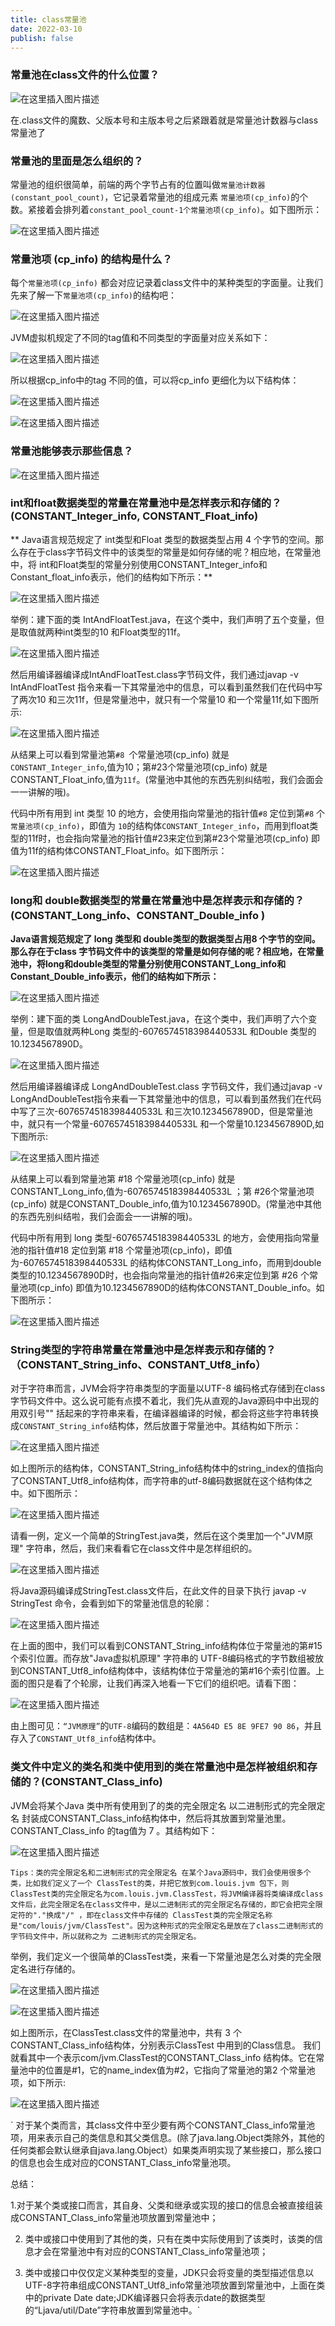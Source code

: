 ```yaml
---
title: class常量池
date: 2022-03-10
publish: false
---
```


### 常量池在class文件的什么位置？

![在这里插入图片描述](https://img-blog.csdnimg.cn/1b25e0efabac4053a73823e9af55e818.png?x-oss-process=image/watermark,type_d3F5LXplbmhlaQ,shadow_50,text_Q1NETiBAbGVlZGNvZGVKb2huMDE=,size_17,color_FFFFFF,t_70,g_se,x_16)

在.class文件的魔数、父版本号和主版本号之后紧跟着就是常量池计数器与class常量池了

### 常量池的里面是怎么组织的？

 常量池的组织很简单，前端的两个字节占有的位置叫做`常量池计数器(constant_pool_count)`，它记录着常量池的组成元素  `常量池项(cp_info)`的个数。紧接着会排列着`constant_pool_count-1个常量池项(cp_info)`。如下图所示：

![在这里插入图片描述](https://img-blog.csdnimg.cn/75c9edb60d7a4aa9ae2a50f884345527.png?x-oss-process=image/watermark,type_d3F5LXplbmhlaQ,shadow_50,text_Q1NETiBAbGVlZGNvZGVKb2huMDE=,size_20,color_FFFFFF,t_70,g_se,x_16)

### 常量池项 (cp_info) 的结构是什么？

每个`常量池项(cp_info)` 都会对应记录着class文件中的某种类型的字面量。让我们先来了解一下`常量池项(cp_info)`的结构吧：

![在这里插入图片描述](https://img-blog.csdnimg.cn/5c4638189f1d41dd88a4e611774a14eb.png?x-oss-process=image/watermark,type_d3F5LXplbmhlaQ,shadow_50,text_Q1NETiBAbGVlZGNvZGVKb2huMDE=,size_19,color_FFFFFF,t_70,g_se,x_16)


JVM虚拟机规定了不同的tag值和不同类型的字面量对应关系如下：

![在这里插入图片描述](https://img-blog.csdnimg.cn/96f22d41d62c42879149db143d038e73.png?x-oss-process=image/watermark,type_d3F5LXplbmhlaQ,shadow_50,text_Q1NETiBAbGVlZGNvZGVKb2huMDE=,size_15,color_FFFFFF,t_70,g_se,x_16)

所以根据cp_info中的tag 不同的值，可以将cp_info 更细化为以下结构体：

![在这里插入图片描述](https://img-blog.csdnimg.cn/bd6c74dcd0ef4a0db37433c97ff517b5.png?x-oss-process=image/watermark,type_d3F5LXplbmhlaQ,shadow_50,text_Q1NETiBAbGVlZGNvZGVKb2huMDE=,size_19,color_FFFFFF,t_70,g_se,x_16)

![在这里插入图片描述](https://img-blog.csdnimg.cn/d4b52e3fe0f04dd79cd9b4434f31412c.png?x-oss-process=image/watermark,type_d3F5LXplbmhlaQ,shadow_50,text_Q1NETiBAbGVlZGNvZGVKb2huMDE=,size_20,color_FFFFFF,t_70,g_se,x_16)

### 常量池能够表示那些信息？

![在这里插入图片描述](https://img-blog.csdnimg.cn/c170923004dc4b0294390ae8c045458a.png?x-oss-process=image/watermark,type_d3F5LXplbmhlaQ,shadow_50,text_Q1NETiBAbGVlZGNvZGVKb2huMDE=,size_14,color_FFFFFF,t_70,g_se,x_16)

### int和float数据类型的常量在常量池中是怎样表示和存储的？(CONSTANT_Integer_info, CONSTANT_Float_info)

** Java语言规范规定了 int类型和Float 类型的数据类型占用 4 个字节的空间。那么存在于class字节码文件中的该类型的常量是如何存储的呢？相应地，在常量池中，将 int和Float类型的常量分别使用CONSTANT_Integer_info和 Constant_float_info表示，他们的结构如下所示：**

![在这里插入图片描述](https://img-blog.csdnimg.cn/0bb62717ae8f42859545b26b39dd2e43.png?x-oss-process=image/watermark,type_d3F5LXplbmhlaQ,shadow_50,text_Q1NETiBAbGVlZGNvZGVKb2huMDE=,size_19,color_FFFFFF,t_70,g_se,x_16)

举例：建下面的类 IntAndFloatTest.java，在这个类中，我们声明了五个变量，但是取值就两种int类型的10 和Float类型的11f。

![在这里插入图片描述](https://img-blog.csdnimg.cn/9af27e314b634367adc45ccdf990ba62.png?x-oss-process=image/watermark,type_d3F5LXplbmhlaQ,shadow_50,text_Q1NETiBAbGVlZGNvZGVKb2huMDE=,size_8,color_FFFFFF,t_70,g_se,x_16)

然后用编译器编译成IntAndFloatTest.class字节码文件，我们通过javap -v IntAndFloatTest 指令来看一下其常量池中的信息，可以看到虽然我们在代码中写了两次10 和三次11f，但是常量池中，就只有一个常量10 和一个常量11f,如下图所示:

![在这里插入图片描述](https://img-blog.csdnimg.cn/8dde71c61a9b495bb1e32953115f6855.png?x-oss-process=image/watermark,type_d3F5LXplbmhlaQ,shadow_50,text_Q1NETiBAbGVlZGNvZGVKb2huMDE=,size_13,color_FFFFFF,t_70,g_se,x_16)

从结果上可以看到常量池第`#8 `个常量池项(cp_info) 就是`CONSTANT_Integer_info`,值为10；第#23个常量池项(cp_info) 就是CONSTANT_Float_info,值为`11f`。(常量池中其他的东西先别纠结啦，我们会面会一一讲解的哦)。

 代码中所有用到 int 类型 10 的地方，会使用指向常量池的指针值`#8` 定位到第`#8` 个`常量池项(cp_info)`，即值为 `10`的结构体`CONSTANT_Integer_info`，而用到float类型的11f时，也会指向常量池的指针值#23来定位到第#23个常量池项(cp_info) 即值为11f的结构体CONSTANT_Float_info。如下图所示：

![在这里插入图片描述](https://img-blog.csdnimg.cn/017c43c4e77247dea87c3423cc720530.png?x-oss-process=image/watermark,type_d3F5LXplbmhlaQ,shadow_50,text_Q1NETiBAbGVlZGNvZGVKb2huMDE=,size_17,color_FFFFFF,t_70,g_se,x_16)

### long和 double数据类型的常量在常量池中是怎样表示和存储的？(CONSTANT_Long_info、CONSTANT_Double_info )

**Java语言规范规定了 long 类型和 double类型的数据类型占用8 个字节的空间。那么存在于class 字节码文件中的该类型的常量是如何存储的呢？相应地，在常量池中，将long和double类型的常量分别使用CONSTANT_Long_info和Constant_Double_info表示，他们的结构如下所示：**

![在这里插入图片描述](https://img-blog.csdnimg.cn/999625f3173d42e1837056d3c53f1afa.png?x-oss-process=image/watermark,type_d3F5LXplbmhlaQ,shadow_50,text_Q1NETiBAbGVlZGNvZGVKb2huMDE=,size_20,color_FFFFFF,t_70,g_se,x_16)

举例：建下面的类 LongAndDoubleTest.java，在这个类中，我们声明了六个变量，但是取值就两种Long 类型的-6076574518398440533L 和Double 类型的10.1234567890D。

![在这里插入图片描述](https://img-blog.csdnimg.cn/befe633b29604016b6752daad0f83f43.png?x-oss-process=image/watermark,type_d3F5LXplbmhlaQ,shadow_50,text_Q1NETiBAbGVlZGNvZGVKb2huMDE=,size_10,color_FFFFFF,t_70,g_se,x_16)

然后用编译器编译成 LongAndDoubleTest.class 字节码文件，我们通过javap -v LongAndDoubleTest指令来看一下其常量池中的信息，可以看到虽然我们在代码中写了三次-6076574518398440533L 和三次10.1234567890D，但是常量池中，就只有一个常量-6076574518398440533L 和一个常量10.1234567890D,如下图所示:

![在这里插入图片描述](https://img-blog.csdnimg.cn/814b5b6b343f493096e3751ddc53ae8c.png?x-oss-process=image/watermark,type_d3F5LXplbmhlaQ,shadow_50,text_Q1NETiBAbGVlZGNvZGVKb2huMDE=,size_16,color_FFFFFF,t_70,g_se,x_16)

从结果上可以看到常量池第 #18 个常量池项(cp_info) 就是CONSTANT_Long_info,值为-6076574518398440533L ；第 #26个常量池项(cp_info) 就是CONSTANT_Double_info,值为10.1234567890D。(常量池中其他的东西先别纠结啦，我们会面会一一讲解的哦)。

代码中所有用到 long 类型-6076574518398440533L 的地方，会使用指向常量池的指针值#18 定位到第 #18 个常量池项(cp_info)，即值为-6076574518398440533L 的结构体CONSTANT_Long_info，而用到double类型的10.1234567890D时，也会指向常量池的指针值#26来定位到第 #26 个常量池项(cp_info) 即值为10.1234567890D的结构体CONSTANT_Double_info。如下图所示：

![在这里插入图片描述](https://img-blog.csdnimg.cn/723b86bfdc784c3497054f88562a2d97.png?x-oss-process=image/watermark,type_d3F5LXplbmhlaQ,shadow_50,text_Q1NETiBAbGVlZGNvZGVKb2huMDE=,size_20,color_FFFFFF,t_70,g_se,x_16)


### String类型的字符串常量在常量池中是怎样表示和存储的？（CONSTANT_String_info、CONSTANT_Utf8_info）

对于字符串而言，JVM会将字符串类型的字面量以UTF-8 编码格式存储到在class字节码文件中。这么说可能有点摸不着北，我们先从直观的Java源码中中出现的用双引号"" 括起来的字符串来看，在编译器编译的时候，都会将这些字符串转换成`CONSTANT_String_info`结构体，然后放置于常量池中。其结构如下所示：

![在这里插入图片描述](https://img-blog.csdnimg.cn/2d96ed636e034ee9aae656ee77a38388.png?x-oss-process=image/watermark,type_d3F5LXplbmhlaQ,shadow_50,text_Q1NETiBAbGVlZGNvZGVKb2huMDE=,size_19,color_FFFFFF,t_70,g_se,x_16)

如上图所示的结构体，CONSTANT_String_info结构体中的string_index的值指向了CONSTANT_Utf8_info结构体，而字符串的utf-8编码数据就在这个结构体之中。如下图所示：

![在这里插入图片描述](https://img-blog.csdnimg.cn/8492bea11ddf4eef9996db6afe01df3a.png?x-oss-process=image/watermark,type_d3F5LXplbmhlaQ,shadow_50,text_Q1NETiBAbGVlZGNvZGVKb2huMDE=,size_18,color_FFFFFF,t_70,g_se,x_16)

请看一例，定义一个简单的StringTest.java类，然后在这个类里加一个"JVM原理" 字符串，然后，我们来看看它在class文件中是怎样组织的。

![在这里插入图片描述](https://img-blog.csdnimg.cn/1bfda7b5dea0474384360c80006b92c9.png?x-oss-process=image/watermark,type_d3F5LXplbmhlaQ,shadow_50,text_Q1NETiBAbGVlZGNvZGVKb2huMDE=,size_10,color_FFFFFF,t_70,g_se,x_16)

将Java源码编译成StringTest.class文件后，在此文件的目录下执行 javap -v StringTest 命令，会看到如下的常量池信息的轮廓：

![在这里插入图片描述](https://img-blog.csdnimg.cn/c646b0a9e4a64001a5f399283a1d1801.png?x-oss-process=image/watermark,type_d3F5LXplbmhlaQ,shadow_50,text_Q1NETiBAbGVlZGNvZGVKb2huMDE=,size_16,color_FFFFFF,t_70,g_se,x_16)

在上面的图中，我们可以看到CONSTANT_String_info结构体位于常量池的第#15个索引位置。而存放"Java虚拟机原理" 字符串的 UTF-8编码格式的字节数组被放到CONSTANT_Utf8_info结构体中，该结构体位于常量池的第#16个索引位置。上面的图只是看了个轮廓，让我们再深入地看一下它们的组织吧。请看下图：

![在这里插入图片描述](https://img-blog.csdnimg.cn/f13b2bdeda6741d8b6cea27783f3d70d.png?x-oss-process=image/watermark,type_d3F5LXplbmhlaQ,shadow_50,text_Q1NETiBAbGVlZGNvZGVKb2huMDE=,size_20,color_FFFFFF,t_70,g_se,x_16)

由上图可见：`“JVM原理”`的`UTF-8`编码的数组是：`4A564D E5 8E 9FE7 90 86`，并且存入了`CONSTANT_Utf8_info`结构体中。

### 类文件中定义的类名和类中使用到的类在常量池中是怎样被组织和存储的？(CONSTANT_Class_info)

JVM会将某个Java 类中所有使用到了的类的完全限定名 以二进制形式的完全限定名 封装成CONSTANT_Class_info结构体中，然后将其放置到常量池里。CONSTANT_Class_info 的tag值为 7 。其结构如下：

![在这里插入图片描述](https://img-blog.csdnimg.cn/04406d480303483989409aed698cfe78.png?x-oss-process=image/watermark,type_d3F5LXplbmhlaQ,shadow_50,text_Q1NETiBAbGVlZGNvZGVKb2huMDE=,size_17,color_FFFFFF,t_70,g_se,x_16)

`Tips：类的完全限定名和二进制形式的完全限定名
      在某个Java源码中，我们会使用很多个类，比如我们定义了一个 ClassTest的类，并把它放到com.louis.jvm 包下，则 ClassTest类的完全限定名为com.louis.jvm.ClassTest，将JVM编译器将类编译成class文件后，此完全限定名在class文件中，是以二进制形式的完全限定名存储的，即它会把完全限定符的"."换成"/" ，即在class文件中存储的 ClassTest类的完全限定名称是"com/louis/jvm/ClassTest"。因为这种形式的完全限定名是放在了class二进制形式的字节码文件中，所以就称之为 二进制形式的完全限定名。`

举例，我们定义一个很简单的ClassTest类，来看一下常量池是怎么对类的完全限定名进行存储的。

![在这里插入图片描述](https://img-blog.csdnimg.cn/ad99ec584f7343fa89f201b931ed2144.png)

![在这里插入图片描述](https://img-blog.csdnimg.cn/935e07e5c2bf40e8a491b9a48d9bc3ab.png?x-oss-process=image/watermark,type_d3F5LXplbmhlaQ,shadow_50,text_Q1NETiBAbGVlZGNvZGVKb2huMDE=,size_19,color_FFFFFF,t_70,g_se,x_16)

如上图所示，在ClassTest.class文件的常量池中，共有 3 个CONSTANT_Class_info结构体，分别表示ClassTest 中用到的Class信息。 我们就看其中一个表示com/jvm.ClassTest的CONSTANT_Class_info 结构体。它在常量池中的位置是#1，它的name_index值为#2，它指向了常量池的第2 个常量池项，如下所示:

![在这里插入图片描述](https://img-blog.csdnimg.cn/fff200b73d1f40f89c8a2921f73b47ad.png?x-oss-process=image/watermark,type_d3F5LXplbmhlaQ,shadow_50,text_Q1NETiBAbGVlZGNvZGVKb2huMDE=,size_20,color_FFFFFF,t_70,g_se,x_16)

`  对于某个类而言，其class文件中至少要有两个CONSTANT_Class_info常量池项，用来表示自己的类信息和其父类信息。(除了java.lang.Object类除外，其他的任何类都会默认继承自java.lang.Object）如果类声明实现了某些接口，那么接口的信息也会生成对应的CONSTANT_Class_info常量池项。

总结：
        
1.对于某个类或接口而言，其自身、父类和继承或实现的接口的信息会被直接组装成CONSTANT_Class_info常量池项放置到常量池中；  
       
2. 类中或接口中使用到了其他的类，只有在类中实际使用到了该类时，该类的信息才会在常量池中有对应的CONSTANT_Class_info常量池项；
        
3. 类中或接口中仅仅定义某种类型的变量，JDK只会将变量的类型描述信息以UTF-8字符串组成CONSTANT_Utf8_info常量池项放置到常量池中，上面在类中的private Date date;JDK编译器只会将表示date的数据类型的“Ljava/util/Date”字符串放置到常量池中。`


